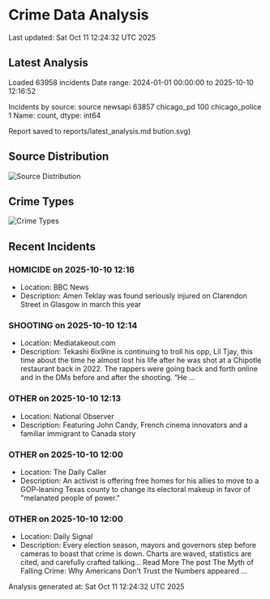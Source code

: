 # Crime Data Analysis
Last updated: Sat Oct 11 12:24:32 UTC 2025

## Latest Analysis

Loaded 63958 incidents
Date range: 2024-01-01 00:00:00 to 2025-10-10 12:16:52

Incidents by source:
source
newsapi           63857
chicago_pd          100
chicago_police        1
Name: count, dtype: int64

Report saved to reports/latest_analysis.md
bution.svg)

## Source Distribution
![Source Distribution](images/source_distribution.svg)

## Crime Types
![Crime Types](images/crime_types.svg)

## Recent Incidents

### HOMICIDE on 2025-10-10 12:16
- Location: BBC News
- Description: Amen Teklay was found seriously injured on Clarendon Street in Glasgow in march this year


### SHOOTING on 2025-10-10 12:14
- Location: Mediatakeout.com
- Description: Tekashi 6ix9ine is continuing to troll his opp, Lil Tjay, this time about the time he almost lost his life after he was shot at a Chipotle restaurant back in 2022. The rappers were going back and forth online and in the DMs before and after the shooting. “He …


### OTHER on 2025-10-10 12:13
- Location: National Observer
- Description: Featuring John Candy, French cinema innovators and a familiar immigrant to Canada story


### OTHER on 2025-10-10 12:00
- Location: The Daily Caller
- Description: An activist is offering free homes for his allies to move to a GOP-leaning Texas county to change its electoral makeup in favor of "melanated people of power."


### OTHER on 2025-10-10 12:00
- Location: Daily Signal
- Description: Every election season, mayors and governors step before cameras to boast that crime is down. Charts are waved, statistics are cited, and carefully crafted talking... Read More
The post The Myth of Falling Crime: Why Americans Don’t Trust the Numbers appeared …

Analysis generated at: Sat Oct 11 12:24:32 UTC 2025
